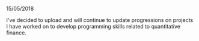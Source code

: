 15/05/2018

I've decided to upload and will continue to update progressions on projects I have worked on to develop programming skills related to quantitative finance.
